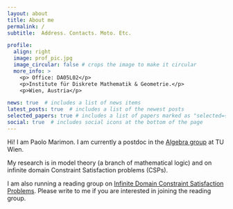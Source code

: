 ```yaml
---
layout: about
title: About me
permalink: /
subtitle:  Address. Contacts. Moto. Etc.

profile:
  align: right
  image: prof_pic.jpg
  image_circular: false # crops the image to make it circular
  more_info: >
    <p> Office: DA05L02</p>
    <p>Institute für Diskrete Mathematik & Geometrie.</p>
    <p>Wien, Austria</p>

news: true  # includes a list of news items
latest_posts: true  # includes a list of the newest posts
selected_papers: true # includes a list of papers marked as "selected={true}"
social: true  # includes social icons at the bottom of the page
---
```

Hi! I am Paolo Marimon. I am currently a postdoc in the [Algebra group](https://dmg.tuwien.ac.at/fg1/UA.html) at TU Wien.

My research is in model theory (a branch of mathematical logic) and on infinite domain Constraint Satisfaction problems (CSPs). 

I am also running a reading group on [Infinite Domain Constraint Satisfaction Problems](https://cspreadingroup.github.io/). Please write to me if you are interested in joining the reading group.
